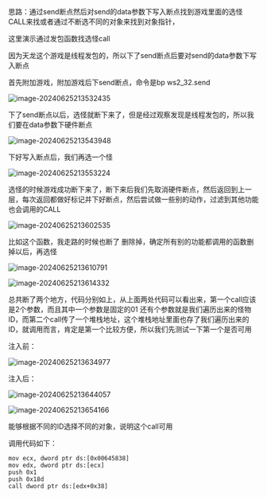 思路：通过send断点然后对send的data参数下写入断点找到游戏里面的选怪CALL来找或者通过不断选不同的对象来找到对象指针，

这里演示通过发包函数找选怪call

因为天龙这个游戏是线程发包的，所以下了send断点后要对send的data参数下写入断点

首先附加游戏，附加游戏后下send断点，命令是bp ws2_32.send

![image-20240625213532435](./notesimg/image-20240625213532435.png)

下了send断点以后，选怪就断下来了，但是经过观察发现是线程发包的，所以我们要在data参数下硬件断点

![image-20240625213543948](./notesimg/image-20240625213543948.png)

下好写入断点后，我们再选一个怪

![image-20240625213553224](./notesimg/image-20240625213553224.png)

选怪的时候游戏成功断下来了，断下来后我们先取消硬件断点，然后返回到上一层，每次返回都做好标记并下好断点，然后尝试做一些别的动作，过滤到其他功能也会调用的CALL

![image-20240625213602535](./notesimg/image-20240625213602535.png)

比如这个函数，我走路的时候也断了 删除掉，确定所有别的功能都调用的函数删掉以后，再选怪

![image-20240625213610791](./notesimg/image-20240625213610791.png)

![image-20240625213614332](./notesimg/image-20240625213614332.png)

总共断了两个地方，代码分别如上，从上面两处代码可以看出来，第一个call应该是2个参数，而且其中一个参数是固定的01 还有个参数就是我们遍历出来的怪物ID，而第二个call传了一个堆栈地址，这个堆栈地址里面也存了我们遍历出来的ID，就调用而言，肯定是第一个比较方便，所以我们先测试一下第一个是否可用

注入前：

![image-20240625213634977](./notesimg/image-20240625213634977.png)

注入后：

![image-20240625213644057](./notesimg/image-20240625213644057.png)

![image-20240625213654166](./notesimg/image-20240625213654166.png)

能够根据不同的ID选择不同的对象，说明这个call可用

调用代码如下：

```assembly
mov ecx, dword ptr ds:[0x00645838]
mov edx, dword ptr ds:[ecx]
push 0x1
push 0x18d
call dword ptr ds:[edx+0x38]
```

